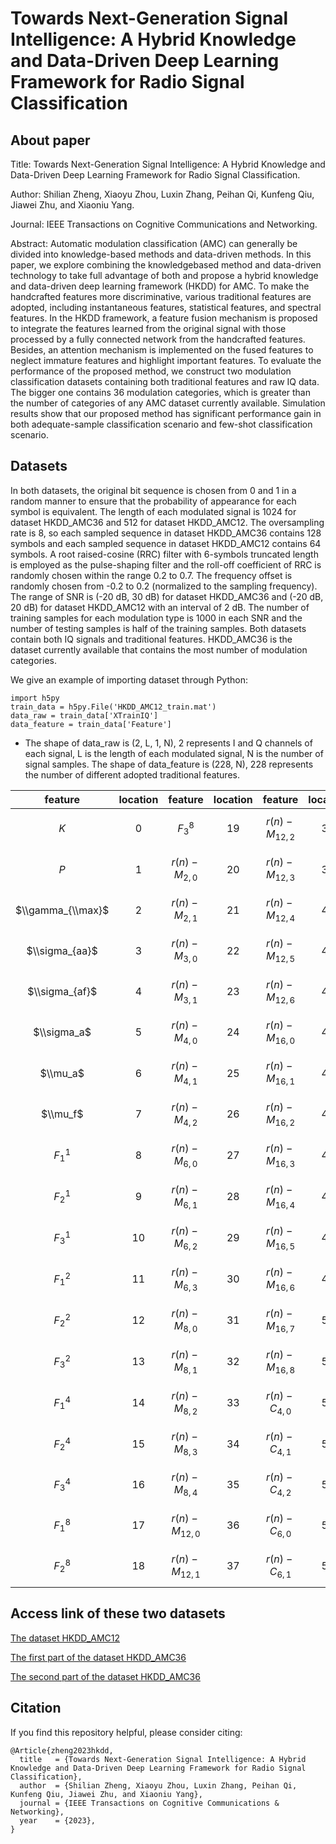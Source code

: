 # Towards Next-Generation Signal Intelligence: A Hybrid Knowledge and Data-Driven Deep Learning Framework for Radio Signal Classification

## About paper
Title: Towards Next-Generation Signal Intelligence: A Hybrid Knowledge and Data-Driven Deep Learning Framework for Radio Signal Classification.

Author: Shilian Zheng, Xiaoyu Zhou, Luxin Zhang, Peihan Qi, Kunfeng Qiu, Jiawei Zhu, and Xiaoniu Yang.

Journal: IEEE Transactions on Cognitive Communications and Networking.

Abstract: Automatic modulation classification (AMC) can generally be divided into knowledge-based methods and data-driven methods. In this paper, we explore combining the knowledgebased method and data-driven technology to take full advantage of both and propose a hybrid knowledge and data-driven deep learning framework (HKDD) for AMC. To make the handcrafted features more discriminative, various traditional features are adopted, including instantaneous features, statistical features, and spectral features. In the HKDD framework, a feature fusion mechanism is proposed to integrate the features learned from the original signal with those processed by a fully connected network from the handcrafted features. Besides, an attention mechanism is implemented on the fused features to neglect immature features and highlight important features. To evaluate the performance of the proposed method, we construct two modulation classification datasets containing both traditional features and raw IQ data. The bigger one contains 36 modulation categories, which is greater than the number of categories of any AMC dataset currently available. Simulation results show that our proposed method has significant performance gain in both adequate-sample classification scenario and few-shot classification scenario.

## Datasets
In both datasets, the original bit sequence is chosen from 0 and 1 in a random manner to ensure that the probability of appearance for each symbol is equivalent. The length of each modulated signal is 1024 for dataset HKDD_AMC36 and 512 for dataset HKDD_AMC12. The oversampling rate is 8, so each sampled sequence in dataset HKDD_AMC36 contains 128 symbols and each sampled sequence in dataset HKDD_AMC12 contains 64 symbols. A root raised-cosine (RRC) filter with 6-symbols truncated length is employed as the pulse-shaping filter and the roll-off coefficient of RRC is randomly chosen within the range 0.2 to 0.7. The frequency offset is randomly chosen from -0.2 to 0.2 (normalized to the sampling frequency). The range of SNR is (-20 dB, 30 dB) for dataset HKDD_AMC36 and (-20 dB, 20 dB) for dataset HKDD_AMC12 with an interval of 2 dB. The number of training samples for each modulation type is 1000 in each SNR and the number of testing samples is half of the training samples. Both datasets contain both IQ signals and traditional features. HKDD_AMC36 is the dataset currently available that contains the most number of modulation categories.

We give an example of importing dataset through Python:
```
import h5py
train_data = h5py.File('HKDD_AMC12_train.mat')
data_raw = train_data['XTrainIQ']
data_feature = train_data['Feature']
```

- The shape of data_raw is (2, L, 1, N), 2 represents I and Q channels of each signal, L is the length of each modulated signal, N is the number of signal samples. The shape of data_feature is (228, N), 228 represents the number of different adopted traditional features.

| feature | location | feature | location | feature | location | feature | location | feature | location | feature | location |
|:---:|:---:|:---:|:---:|:---:|:---:|:---:|:---:|:---:|:---:|:---:|:---:|
| $K$ | 0 | $F_3^8$ | 19 | $r(n)-M_{12,2}$ | 38 | $r(n)-C_{6,2}$ | 57 | $z(n,2)-M_{4,0}$ | 76 | $z(n,2)-M_{16,0}$ | 95 | $z(n,2)-C_{8,3}$ | 114 | $z(n,4)-M_{6,2}$ | 133 | $z(n,4)-M_{16,5}$ | 152 | $z(n,4)-\\widehat C_{8,0}$ | 171 | $z(n,8)-M_{8,3}$ | 190 | $z(n,8)-C_{4,1}$ | 209 |
| $P$ | 1 | $r(n)-M_{2,0}$ | 20 | $r(n)-M_{12,3}$ | 39 | $r(n)-C_{6,3}$ | 58 | $z(n,2)-M_{4,1}$ | 77 | $z(n,2)-M_{16,1}$ | 96 | $z(n,2)-C_{8,4}$ | 115 | $z(n,4)-M_{6,3}$ | 134 | $z(n,4)-M_{16,6}$ | 153 | $z(n,4)-\\widehat C_{8,1}$ | 172 | $z(n,8)-M_{8,4}$ | 191 | $z(n,8)-M_{4,2}$ | 210 |
| $\\gamma_{\\max}$ | 2 | $r(n)-M_{2,1}$ | 21 | $r(n)-M_{12,4}$ | 40 | $r(n)-C_{8,0}$ | 59 | $z(n,2)-M_{4,2}$ | 78 | $z(n,2)-M_{16,2}$ | 97 | $z(n,2)-\\widehat C_{6,0}$ | 116 | $z(n,4)-M_{8,0}$ | 135 | $z(n,4)-M_{16,7}$ | 154 | $z(n,4)-\\widehat C_{8,2}$ | 173 | $z(n,8)-M_{12,0}$ | 192 | $z(n,8)-M_{6,0}$ | 211 |
| $\\sigma_{aa}$ | 3 | $r(n)-M_{3,0}$ | 22 | $r(n)-M_{12,5}$ | 41 | $r(n)-C_{8,1}$ | 60 | $z(n,2)-M_{6,0}$ | 79 | $z(n,2)-M_{16,3}$ | 98 | $z(n,2)-\\widehat C_{6,1}$ | 117 | $z(n,4)-M_{8,1}$ | 136 | $z(n,4)-M_{16,8}$ | 155 | $z(n,4)-\\widehat C_{8,3}$ | 174 | $z(n,8)-M_{12,1}$ | 193 | $z(n,8)-M_{6,1}$ | 212 |
| $\\sigma_{af}$ | 4 | $r(n)-M_{3,1}$ | 23 | $r(n)-M_{12,6}$ | 42 | $r(n)-C_{8,2}$ | 61 | $z(n,2)-M_{6,1}$ | 80 | $z(n,2)-M_{16,4}$ | 99 | $z(n,2)-\\widehat C_{6,2}$ | 118 | $z(n,4)-M_{8,2}$ | 137 | $z(n,4)-C_{4,0}$ | 156 | $z(n,4)-\\widehat C_{4,2}$ | 175 | $z(n,8)-M_{12,2}$ | 194 | $z(n,8)-M_{6,2}$ | 213 |
| $\\sigma_a$ | 5 | $r(n)-M_{4,0}$ | 24 | $r(n)-M_{16,0}$ | 43 | $r(n)-C_{8,3}$ | 62 | $z(n,2)-M_{6,2}$ | 81 | $z(n,2)-M_{16,5}$ | 100 | $z(n,2)-\\widehat C_{8,0}$ | 119 | $z(n,4)-M_{8,3}$ | 138 | $z(n,4)-C_{4,1}$ | 157 | $z(n,8)-M_{2,0}$ | 176 | $z(n,8)-M_{12,3}$ | 195 | $z(n,8)-M_{6,3}$ | 214 |
| $\\mu_a$ | 6 | $r(n)-M_{4,1}$ | 25 | $r(n)-M_{16,1}$ | 44 | $r(n)-C_{8,4}$ | 63 | $z(n,2)-M_{6,3}$ | 82 | $z(n,2)-M_{16,6}$ | 101 | $z(n,2)-\\widehat C_{8,1}$ | 120 | $z(n,4)-M_{8,4}$ | 139 | $z(n,4)-C_{4,2}$ | 158 | $z(n,8)-M_{2,1}$ | 177 | $z(n,8)-M_{12,4}$ | 196 | $z(n,8)-M_{8,0}$ | 215 |
| $\\mu_f$ | 7 | $r(n)-M_{4,2}$ | 26 | $r(n)-M_{16,2}$ | 45 | $r(n)-\\widehat C_{6,0}$ | 64 | $z(n,2)-M_{8,0}$ | 83 | $z(n,2)-M_{16,7}$ | 102 | $z(n,2)-\\widehat C_{8,2}$ | 121 | $z(n,4)-M_{12,0}$ | 140 | $z(n,4)-C_{6,0}$ | 159 | $z(n,8)-M_{3,0}$ | 178 | $z(n,8)-M_{12,5}$ | 197 | $z(n,8)-M_{8,1}$ | 216 |
| $F_1^1$ | 8 | $r(n)-M_{6,0}$ | 27 | $r(n)-M_{16,3}$ | 46 | $r(n)-\\widehat C_{6,1}$ | 65 | $z(n,2)-M_{8,1}$ | 84 | $z(n,2)-M_{16,8}$ | 103 | $z(n,2)-\\widehat C_{8,3}$ | 122 | $z(n,4)-M_{12,1}$ | 141 | $z(n,4)-C_{6,1}$ | 160 | $z(n,8)-M_{3,1}$ | 179 | $z(n,8)-M_{12,6}$ | 198 | $z(n,8)-M_{8,2}$ | 217 |
| $F_2^1$ | 9 | $r(n)-M_{6,1}$ | 28 | $r(n)-M_{16,4}$ | 47 | $r(n)-\\widehat C_{6,2}$ | 66 | $z(n,2)-M_{8,2}$ | 85 | $z(n,2)-C_{4,0}$ | 104 | $z(n,2)-\\widehat C_{4,2}$ | 123 | $z(n,4)-M_{12,2}$ | 142 | $z(n,4)-C_{6,2}$ | 161 | $z(n,8)-M_{4,0}$ | 180 | $z(n,8)-M_{16,0}$ | 199 | $z(n,8)-M_{8,3}$ | 218 |
| $F_3^1$ | 10 | $r(n)-M_{6,2}$ | 29 | $r(n)-M_{16,5}$ | 48 | $r(n)-\\widehat C_{8,0}$ | 67 | $z(n,2)-M_{8,3}$ | 86 | $z(n,2)-C_{4,1}$ | 105 | $z(n,4)-M_{2,0}$ | 124 | $z(n,4)-M_{12,3}$ | 143 | $z(n,4)-C_{6,3}$ | 162 | $z(n,8)-M_{4,1}$ | 181 | $z(n,8)-M_{16,1}$ | 200 | $z(n,8)-M_{8,4}$ | 219 |
| $F_1^2$ | 11 | $r(n)-M_{6,3}$ | 30 | $r(n)-M_{16,6}$ | 49 | $r(n)-\\widehat C_{8,1}$ | 68 | $z(n,2)-M_{8,4}$ | 87 | $z(n,2)-C_{4,2}$ | 106 | $z(n,4)-M_{2,1}$ | 125 | $z(n,4)-M_{12,4}$ | 144 | $z(n,4)-C_{8,0}$ | 163 | $z(n,8)-M_{4,3}$ | 182 | $z(n,8)-M_{16,2}$ | 201 | $z(n,8)-\\widehat C_{6,0}$ | 220 |
| $F_2^2$ | 12 | $r(n)-M_{8,0}$ | 31 | $r(n)-M_{16,7}$ | 50 | $r(n)-\\widehat C_{8,2}$ | 69 | $z(n,2)-M_{12,0}$ | 88 | $z(n,2)-C_{6,0}$ | 107 | $z(n,4)-M_{3,0}$ | 126 | $z(n,4)-M_{12,5}$ | 145 | $z(n,4)-C_{8,1}$ | 164 | $z(n,8)-M_{6,0}$ | 183 | $z(n,8)-M_{16,3}$ | 202 | $z(n,8)-\\widehat C_{6,1}$ | 221 |
| $F_3^2$ | 13 | $r(n)-M_{8,1}$ | 32 | $r(n)-M_{16,8}$ | 51 | $r(n)-\\widehat C_{8,3}$ | 70 | $z(n,2)-M_{12,1}$ | 89 | $z(n,2)-C_{6,1}$ | 108 | $z(n,4)-M_{3,1}$ | 127 | $z(n,4)-M_{12,6}$ | 146 | $z(n,4)-C_{8,2}$ | 165 | $z(n,8)-M_{6,1}$ | 184 | $z(n,8)-M_{16,4}$ | 203 | $z(n,8)-\\widehat C_{6,2}$ | 222 |
| $F_1^4$ | 14 | $r(n)-M_{8,2}$ | 33 | $r(n)-C_{4,0}$ | 52 | $r(n)-\\widehat C_{4,2}$ | 71 | $z(n,2)-M_{12,2}$ | 90 | $z(n,2)-C_{6,2}$ | 109 | $z(n,4)-M_{4,0}$ | 128 | $z(n,4)-M_{16,0}$ | 147 | $z(n,4)-C_{8,3}$ | 166 | $z(n,8)-M_{6,2}$ | 185 | $z(n,8)-M_{16,5}$ | 204 | $z(n,8)-\\widehat C_{8,0}$ | 223 |
| $F_2^4$ | 15 | $r(n)-M_{8,3}$ | 34 | $r(n)-C_{4,1}$ | 53 | $z(n,2)-M_{2,0}$ | 72 | $z(n,2)-M_{12,3}$ | 91 | $z(n,2)-C_{6,3}$ | 110 | $z(n,4)-M_{4,1}$ | 129 | $z(n,4)-M_{16,1}$ | 148 | $z(n,4)-C_{8,4}$ | 167 | $z(n,8)-M_{6,3}$ | 186 | $z(n,8)-M_{16,6}$ | 205 | $z(n,8)-\\widehat C_{8,1}$ | 224 |
| $F_3^4$ | 16 | $r(n)-M_{8,4}$ | 35 | $r(n)-C_{4,2}$ | 54 | $z(n,2)-M_{2,1}$ | 73 | $z(n,2)-M_{12,4}$ | 92 | $z(n,2)-C_{8,1}$ | 111 | $z(n,4)-M_{4,2}$ | 130 | $z(n,4)-M_{16,2}$ | 149 | $z(n,4)-\\widehat C_{6,0}$ | 168 | $z(n,8)-M_{8,0}$ | 187 | $z(n,8)-M_{16,7}$ | 206 | $z(n,8)-\\widehat C_{8,2}$ | 225 |
| $F_1^8$ | 17 | $r(n)-M_{12,0}$ | 36 | $r(n)-C_{6,0}$ | 55 | $z(n,2)-M_{3,0}$ | 74 | $z(n,2)-M_{12,5}$ | 93 | $z(n,2)-C_{8,1}$ | 112 | $z(n,4)-M_{6,0}$ | 131 | $z(n,4)-M_{16,3}$ | 150 | $z(n,4)-\\widehat C_{6,1}$ | 169 | $z(n,8)-M_{8,1}$ | 188 | $z(n,8)-M_{16,8}$ | 207 | $z(n,8)-\\widehat C_{8,3}$ | 226 |
| $F_2^8$ | 18 | $r(n)-M_{12,1}$ | 37 | $r(n)-C_{6,1}$ | 56 | $z(n,2)-M_{3,1}$ | 75 | $z(n,2)-M_{12,6}$ | 94 | $z(n,2)-C_{8,2}$ | 113 | $z(n,4)-M_{6,1}$ | 132 | $z(n,4)-M_{16,4}$ | 151 | $z(n,4)-\\widehat C_{6,2}$ | 170 | $z(n,8)-M_{8,2}$ | 189 | $z(n,8)-M_{4,0}$ | 208 | $z(n,8)-\\widehat C_{4,2}$ | 227 |

## Access link of these two datasets
[The dataset HKDD_AMC12](https://figshare.com/articles/dataset/The_dataset_HKDD_AMC12_of_paper_Towards_Next-Generation_Signal_Intelligence_A_Hybrid_Knowledge_and_Data-Driven_Deep_Learning_Framework_for_Radio_Signal_Classification_/22047170)

[The first part of the dataset HKDD_AMC36](https://figshare.com/articles/dataset/The_first_part_of_the_dataset_HKDD_AMC36_of_paper_Towards_Next-Generation_Signal_Intelligence_A_Hybrid_Knowledge_and_Data-Driven_Deep_Learning_Framework_for_Radio_Signal_Classification_/22047071)

[The second part of the dataset HKDD_AMC36](https://figshare.com/articles/dataset/The_second_part_of_the_dataset_HKDD_AMC36_of_paper_Towards_Next-Generation_Signal_Intelligence_A_Hybrid_Knowledge_and_Data-Driven_Deep_Learning_Framework_for_Radio_Signal_Classification_/22047245)

## Citation
If you find this repository helpful, please consider citing:
```
@Article{zheng2023hkdd,
  title   = {Towards Next-Generation Signal Intelligence: A Hybrid Knowledge and Data-Driven Deep Learning Framework for Radio Signal Classification},
  author  = {Shilian Zheng, Xiaoyu Zhou, Luxin Zhang, Peihan Qi, Kunfeng Qiu, Jiawei Zhu, and Xiaoniu Yang},
  journal = {IEEE Transactions on Cognitive Communications & Networking},
  year    = {2023},
}
```

